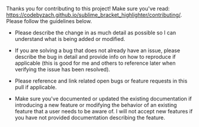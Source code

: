 Thanks you for contributing to this project!  Make sure you've read: https://codebyzach.github.io/sublime_bracket_highlighter/contributing/.  Please follow the guidelines below.

- Please describe the change in as much detail as possible so I can understand what is being added or modified.

- If you are solving a bug that does not already have an issue, please describe the bug in detail and provide info on how to reproduce if applicable (this is good for me and others to reference later when verifying the issue has been resolved).

- Please reference and link related open bugs or feature requests in this pull if applicable.

- Make sure you've documented or updated the existing documentation if introducing a new feature or modifying the behavior of an existing feature that a user needs to be aware of.  I will not accept new features if you have not provided documentation describing the feature.
